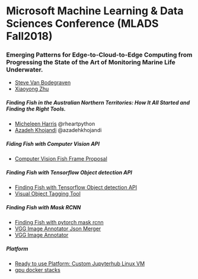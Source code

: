 # Microsoft Machine Learning & Data Sciences Conference (MLADS Fall2018) 

### Emerging Patterns for Edge-to-Cloud-to-Edge Computing from Progressing the State of the Art of Monitoring Marine Life Underwater. 

* [Steve Van Bodegraven](https://www.linkedin.com/in/svanbodegraven/) 
* [Xiaoyong Zhu](https://www.linkedin.com/in/xiaoyzhu/)

##### Finding Fish in the Australian Northern Territories: How It All Started and Finding the Right Tools. 

* [Micheleen Harris](https://www.linkedin.com/in/micheleenharris/) @rheartpython
* [Azadeh Khojandi](https://www.linkedin.com/in/azadeh-khojandi-ba441b3/) @azadehkhojandi

##### Fiding Fish with Computer Vision API

* [Computer Vision Fish Frame Proposal](https://github.com/Azadehkhojandi/computer-vision-fish-frame-proposal)

##### Finding Fish with Tensorflow Object detection API

* [Finding Fish with Tensorflow Object detection API](https://github.com/Azadehkhojandi/FindingFishwithTensorflowObjectdetectionAPI)
* [Visual Object Tagging Tool](https://github.com/Microsoft/VoTT)


##### Finding Fish with Mask RCNN

* [Finding Fish with pytorch mask rcnn](https://github.com/michhar/pytorch-mask-rcnn-samples)
* [VGG Image Annotator Json Merger](https://github.com/Azadehkhojandi/VGG-Image-Annotator-Json-Merger)
* [VGG Image Annotator](http://www.robots.ox.ac.uk/~vgg/software/via/)


##### Platform

* [Ready to use Platform: Custom Jupyterhub Linux VM](https://github.com/michhar/custom-jupyterhub-linux-vm)
* [gpu docker stacks](https://github.com/Azadehkhojandi/gpu-jupyter-docker-stacks)
